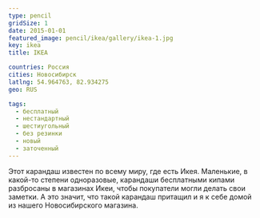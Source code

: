 ```yaml
---
type: pencil
gridSize: 1
date: 2015-01-01
featured_image: pencil/ikea/gallery/ikea-1.jpg
key: ikea
title: IKEA

countries: Россия
cities: Новосибирск
latlng: 54.964763, 82.934275
geo: RUS

tags:
  - бесплатный
  - нестандартный
  - шестиугольный
  - без резинки
  - новый
  - заточенный
---
```


Этот карандаш известен по всему миру, где есть Икея. Маленькие, в какой-то степени одноразовые, карандаши бесплатными кипами разбросаны в магазинах Икеи, чтобы покупатели могли делать свои заметки. А это значит, что такой карандаш притащил и я к себе домой из нашего Новосибирского магазина.
